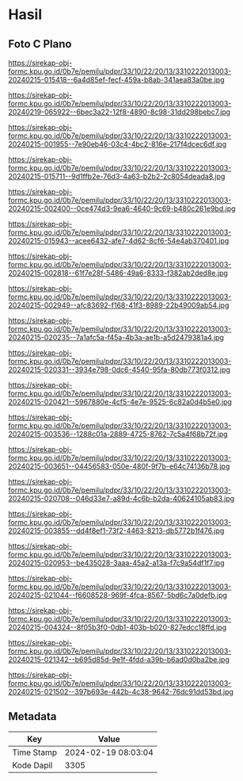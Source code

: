 # Hasil

## Foto C Plano

https://sirekap-obj-formc.kpu.go.id/0b7e/pemilu/pdpr/33/10/22/20/13/3310222013003-20240215-015418--6a4d85ef-fecf-459a-b8ab-341aea83a0be.jpg

https://sirekap-obj-formc.kpu.go.id/0b7e/pemilu/pdpr/33/10/22/20/13/3310222013003-20240219-065922--6bec3a22-12f8-4890-8c98-31dd298bebc7.jpg

https://sirekap-obj-formc.kpu.go.id/0b7e/pemilu/pdpr/33/10/22/20/13/3310222013003-20240215-001955--7e90eb46-03c4-4bc2-816e-217f4dcec6df.jpg

https://sirekap-obj-formc.kpu.go.id/0b7e/pemilu/pdpr/33/10/22/20/13/3310222013003-20240215-015711--9d1ffb2e-76d3-4a63-b2b2-2c8054deada8.jpg

https://sirekap-obj-formc.kpu.go.id/0b7e/pemilu/pdpr/33/10/22/20/13/3310222013003-20240215-002400--0ce474d3-9ea6-4640-9c69-b480c261e9bd.jpg

https://sirekap-obj-formc.kpu.go.id/0b7e/pemilu/pdpr/33/10/22/20/13/3310222013003-20240215-015943--acee6432-afe7-4d62-8cf6-54e4ab370401.jpg

https://sirekap-obj-formc.kpu.go.id/0b7e/pemilu/pdpr/33/10/22/20/13/3310222013003-20240215-002818--61f7e28f-5486-49a6-8333-f382ab2ded8e.jpg

https://sirekap-obj-formc.kpu.go.id/0b7e/pemilu/pdpr/33/10/22/20/13/3310222013003-20240215-002949--afc83692-f168-41f3-8989-22b49009ab54.jpg

https://sirekap-obj-formc.kpu.go.id/0b7e/pemilu/pdpr/33/10/22/20/13/3310222013003-20240215-020235--7a1afc5a-f45a-4b3a-ae1b-a5d2479381a4.jpg

https://sirekap-obj-formc.kpu.go.id/0b7e/pemilu/pdpr/33/10/22/20/13/3310222013003-20240215-020331--3934e798-0dc6-4540-95fa-80db773f0312.jpg

https://sirekap-obj-formc.kpu.go.id/0b7e/pemilu/pdpr/33/10/22/20/13/3310222013003-20240215-020421--5967880e-4cf5-4e7e-9525-6c82a0d4b5e0.jpg

https://sirekap-obj-formc.kpu.go.id/0b7e/pemilu/pdpr/33/10/22/20/13/3310222013003-20240215-003536--1288c01a-2889-4725-8762-7c5a4f68b72f.jpg

https://sirekap-obj-formc.kpu.go.id/0b7e/pemilu/pdpr/33/10/22/20/13/3310222013003-20240215-003651--04456583-050e-480f-9f7b-e64c74136b78.jpg

https://sirekap-obj-formc.kpu.go.id/0b7e/pemilu/pdpr/33/10/22/20/13/3310222013003-20240215-020708--046d33e7-a89d-4c6b-b2da-40624105ab83.jpg

https://sirekap-obj-formc.kpu.go.id/0b7e/pemilu/pdpr/33/10/22/20/13/3310222013003-20240215-003855--dd4f8ef1-73f2-4463-8213-db5772b1f476.jpg

https://sirekap-obj-formc.kpu.go.id/0b7e/pemilu/pdpr/33/10/22/20/13/3310222013003-20240215-020953--be435028-3aaa-45a2-a13a-f7c9a54df1f7.jpg

https://sirekap-obj-formc.kpu.go.id/0b7e/pemilu/pdpr/33/10/22/20/13/3310222013003-20240215-021044--f6608528-969f-4fca-8567-5bd6c7a0defb.jpg

https://sirekap-obj-formc.kpu.go.id/0b7e/pemilu/pdpr/33/10/22/20/13/3310222013003-20240215-004324--8f05b3f0-0db1-403b-b020-827edcc18ffd.jpg

https://sirekap-obj-formc.kpu.go.id/0b7e/pemilu/pdpr/33/10/22/20/13/3310222013003-20240215-021342--b695d85d-9e1f-4fdd-a39b-b6ad0d0ba2be.jpg

https://sirekap-obj-formc.kpu.go.id/0b7e/pemilu/pdpr/33/10/22/20/13/3310222013003-20240215-021502--397b693e-442b-4c38-9642-76dc91dd53bd.jpg


## Metadata

| Key        | Value               |
| ---------- | ------------------- |
| Time Stamp | 2024-02-19 08:03:04 |
| Kode Dapil | 3305                |



